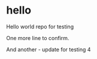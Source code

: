 # hello
Hello world repo for testing

One more line to confirm.

And another - update for testing 4
